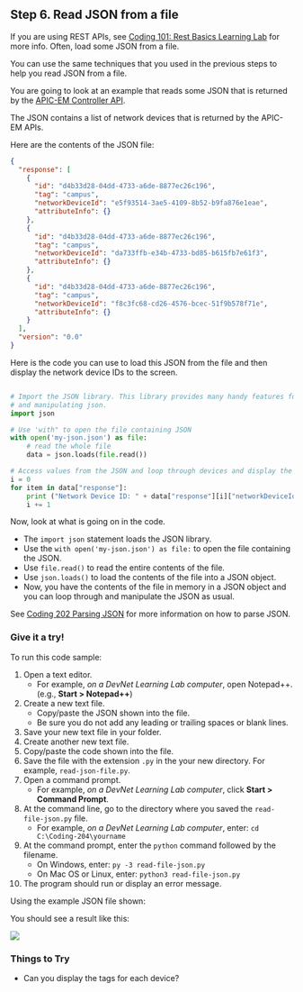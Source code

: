 ## Step 6. Read JSON from a file

If you are using REST APIs, see [Coding 101: Rest Basics Learning Lab](/lab/coding-101-rest-basics-ga/step/1) for more info. Often, load some JSON from a file.

You can use the same techniques that you used in the previous steps to help you read JSON from a file.

You are going to look at an example that reads some JSON that is returned by the [APIC-EM Controller API](https://developer.cisco.com/site/apic-em/).

The JSON contains a list of network devices that is returned by the APIC-EM APIs.

Here are the contents of the JSON file:

```json
{
  "response": [
    {
      "id": "d4b33d28-04dd-4733-a6de-8877ec26c196",
      "tag": "campus",
      "networkDeviceId": "e5f93514-3ae5-4109-8b52-b9fa876e1eae",
      "attributeInfo": {}
    },
    {
      "id": "d4b33d28-04dd-4733-a6de-8877ec26c196",
      "tag": "campus",
      "networkDeviceId": "da733ffb-e34b-4733-bd85-b615fb7e61f3",
      "attributeInfo": {}
    },
    {
      "id": "d4b33d28-04dd-4733-a6de-8877ec26c196",
      "tag": "campus",
      "networkDeviceId": "f8c3fc68-cd26-4576-bcec-51f9b578f71e",
      "attributeInfo": {}
    }
  ],
  "version": "0.0"
}

```

Here is the code you can use to load this JSON from the file and then display the network device IDs to the screen.

```python

# Import the JSON library. This library provides many handy features for formatting, displaying
# and manipulating json.
import json

# Use 'with" to open the file containing JSON
with open('my-json.json') as file:
    # read the whole file
    data = json.loads(file.read())

# Access values from the JSON and loop through devices and display the network device id
i = 0
for item in data["response"]:
    print ("Network Device ID: " + data["response"][i]["networkDeviceId"])
    i += 1

```

Now, look at what is going on in the code.

* The `import json` statement loads the JSON library.
* Use the `with open('my-json.json') as file:` to open the file containing the JSON.
* Use `file.read()` to read the entire contents of the file.
* Use `json.loads()` to load the contents of the file into a JSON object.
* Now, you have the contents of the file in memory in a JSON object and you can loop through and manipulate the JSON as usual.

See [Coding 202 Parsing JSON](/lab/coding-202-parsing-json/step/1) for more information on how to parse JSON.

### Give it a try!

To run this code sample:
1. Open a text editor.
    * For example, *on a DevNet Learning Lab computer*, open Notepad++. (e.g., **Start > Notepad++**)
2. Create a new text file.
    * Copy/paste the JSON shown into the file.
    * Be sure you do not add any leading or trailing spaces or blank lines.
3. Save your new text file in your folder.
4. Create another new text file.
5. Copy/paste the code shown into the file.
6. Save the file with the extension `.py` in the your new directory. For example, `read-json-file.py`.
7. Open a command prompt.
    * For example, *on a DevNet Learning Lab computer*, click **Start > Command Prompt**.
8. At the command line, go to the directory where you saved the `read-file-json.py` file.
    * For example, *on a DevNet Learning Lab computer*, enter: `cd C:\Coding-204\yourname`
9. At the command prompt, enter the `python` command followed by the filename.
    * On Windows, enter: `py -3 read-file-json.py`
    * On Mac OS or Linux, enter: `python3 read-file-json.py`
10. The program should run or display an error message.

Using the example JSON file shown:

You should see a result like this:

![](/posts/files/coding-204-reading-a-file/step6-results.jpg)

### Things to Try
* Can you display the tags for each device?
